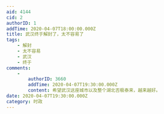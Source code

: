 ```yaml
---
aid: 4144
cid: 2
authorID: 1
addTime: 2020-04-07T18:00:00.000Z
title: 武汉终于解封了，太不容易了
tags:
    - 解封
    - 太不容易
    - 武汉
    - 终于
comments:
    -
        authorID: 3660
        addTime: 2020-04-07T19:30:00.000Z
        content: 希望武汉这座城市以及整个湖北否极泰来，越来越好。
date: 2020-04-07T19:30:00.000Z
category: 时政
---
```



